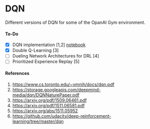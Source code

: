 
# DQN

Different versions of DQN for some of the OpanAI Gym environment.

#### To-Do
- [x] DQN implementation [1,2] [notebook](DQN_torch.ipynb)
- [x] Double Q-Learning [3]
- [ ] Dueling Network Architectures for DRL [4]
- [ ] Prioritized Experience Replay [5]

#### References
1. https://www.cs.toronto.edu/~vmnih/docs/dqn.pdf
2. https://storage.googleapis.com/deepmind-media/dqn/DQNNaturePaper.pdf
3. https://arxiv.org/pdf/1509.06461.pdf
4. https://arxiv.org/pdf/1511.06581.pdf
5. https://arxiv.org/abs/1511.05952
6. https://github.com/udacity/deep-reinforcement-learning/tree/master/dqn

